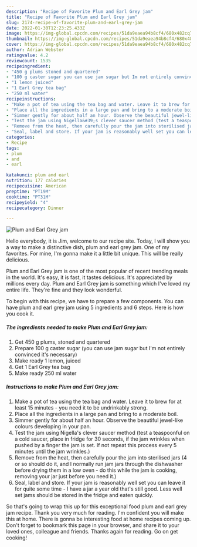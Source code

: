 ```yaml
---
description: "Recipe of Favorite Plum and Earl Grey jam"
title: "Recipe of Favorite Plum and Earl Grey jam"
slug: 2174-recipe-of-favorite-plum-and-earl-grey-jam
date: 2022-01-30T12:23:25.433Z
image: https://img-global.cpcdn.com/recipes/51da9eaea94b8cf4/680x482cq70/plum-and-earl-grey-jam-recipe-main-photo.jpg
thumbnail: https://img-global.cpcdn.com/recipes/51da9eaea94b8cf4/680x482cq70/plum-and-earl-grey-jam-recipe-main-photo.jpg
cover: https://img-global.cpcdn.com/recipes/51da9eaea94b8cf4/680x482cq70/plum-and-earl-grey-jam-recipe-main-photo.jpg
author: Adrian Webster
ratingvalue: 4.2
reviewcount: 1535
recipeingredient:
- "450 g plums stoned and quartered"
- "100 g caster sugar you can use jam sugar but Im not entirely convinced its necessary"
- "1 lemon juiced"
- "1 Earl Grey tea bag"
- "250 ml water"
recipeinstructions:
- "Make a pot of tea using the tea bag and water. Leave it to brew for at least 15 minutes - you need it to be undrinkably strong."
- "Place all the ingredients in a large pan and bring to a moderate boil."
- "Simmer gently for about half an hour. Observe the beautiful jewel-like colours developing in your pan."
- "Test the jam using Nigella&#39;s clever saucer method (test a teaspoonful on a cold saucer, place in fridge for 30 seconds, if the jam wrinkles when pushed by a finger the jam is set. If not repeat this process every 5 minutes until the jam wrinkles.)"
- "Remove from the heat, then carefully pour the jam into sterilised jars (4 or so should do it, and I normally run jam jars through the dishwasher before drying them in a low oven - do this while the jam is cooking, removing your jar just before you need it.)"
- "Seal, label and store. If your jam is reasonably well set you can leave it for quite some time - I have a jar a year old that&#39;s still good. Less well set jams should be stored in the fridge and eaten quickly."
categories:
- Recipe
tags:
- plum
- and
- earl

katakunci: plum and earl 
nutrition: 177 calories
recipecuisine: American
preptime: "PT19M"
cooktime: "PT31M"
recipeyield: "4"
recipecategory: Dinner

---
```



![Plum and Earl Grey jam](https://img-global.cpcdn.com/recipes/51da9eaea94b8cf4/680x482cq70/plum-and-earl-grey-jam-recipe-main-photo.jpg)

Hello everybody, it is Jim, welcome to our recipe site. Today, I will show you a way to make a distinctive dish, plum and earl grey jam. One of my favorites. For mine, I'm gonna make it a little bit unique. This will be really delicious.



Plum and Earl Grey jam is one of the most popular of recent trending meals in the world. It's easy, it is fast, it tastes delicious. It's appreciated by millions every day. Plum and Earl Grey jam is something which I've loved my entire life. They're fine and they look wonderful.


To begin with this recipe, we have to prepare a few components. You can have plum and earl grey jam using 5 ingredients and 6 steps. Here is how you cook it.

<!--inarticleads1-->

##### The ingredients needed to make Plum and Earl Grey jam:

1. Get 450 g plums, stoned and quartered
1. Prepare 100 g caster sugar (you can use jam sugar but I&#39;m not entirely convinced it&#39;s necessary)
1. Make ready 1 lemon, juiced
1. Get 1 Earl Grey tea bag
1. Make ready 250 ml water




<!--inarticleads2-->

##### Instructions to make Plum and Earl Grey jam:

1. Make a pot of tea using the tea bag and water. Leave it to brew for at least 15 minutes - you need it to be undrinkably strong.
1. Place all the ingredients in a large pan and bring to a moderate boil.
1. Simmer gently for about half an hour. Observe the beautiful jewel-like colours developing in your pan.
1. Test the jam using Nigella&#39;s clever saucer method (test a teaspoonful on a cold saucer, place in fridge for 30 seconds, if the jam wrinkles when pushed by a finger the jam is set. If not repeat this process every 5 minutes until the jam wrinkles.)
1. Remove from the heat, then carefully pour the jam into sterilised jars (4 or so should do it, and I normally run jam jars through the dishwasher before drying them in a low oven - do this while the jam is cooking, removing your jar just before you need it.)
1. Seal, label and store. If your jam is reasonably well set you can leave it for quite some time - I have a jar a year old that&#39;s still good. Less well set jams should be stored in the fridge and eaten quickly.




So that's going to wrap this up for this exceptional food plum and earl grey jam recipe. Thank you very much for reading. I'm confident you will make this at home. There is gonna be interesting food at home recipes coming up. Don't forget to bookmark this page in your browser, and share it to your loved ones, colleague and friends. Thanks again for reading. Go on get cooking!
